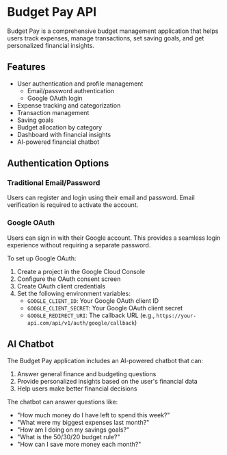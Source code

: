 # Budget Pay API

Budget Pay is a comprehensive budget management application that helps users track expenses, manage transactions, set saving goals, and get personalized financial insights.

## Features

- User authentication and profile management
  - Email/password authentication
  - Google OAuth login
- Expense tracking and categorization
- Transaction management
- Saving goals
- Budget allocation by category
- Dashboard with financial insights
- AI-powered financial chatbot

## Authentication Options

### Traditional Email/Password

Users can register and login using their email and password. Email verification is required to activate the account.

### Google OAuth

Users can sign in with their Google account. This provides a seamless login experience without requiring a separate password.

To set up Google OAuth:

1. Create a project in the Google Cloud Console
2. Configure the OAuth consent screen
3. Create OAuth client credentials
4. Set the following environment variables:
   - `GOOGLE_CLIENT_ID`: Your Google OAuth client ID
   - `GOOGLE_CLIENT_SECRET`: Your Google OAuth client secret
   - `GOOGLE_REDIRECT_URI`: The callback URL (e.g., `https://your-api.com/api/v1/auth/google/callback`)

## AI Chatbot

The Budget Pay application includes an AI-powered chatbot that can:

1. Answer general finance and budgeting questions
2. Provide personalized insights based on the user's financial data
3. Help users make better financial decisions

The chatbot can answer questions like:
- "How much money do I have left to spend this week?"
- "What were my biggest expenses last month?"
- "How am I doing on my savings goals?"
- "What is the 50/30/20 budget rule?"
- "How can I save more money each month?"
